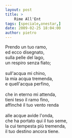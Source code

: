 ```yaml
---
layout: post
title: >
    Rime All'Ent
tags: [speciale,onestar,]
date: 2009-02-25 18:04:00
author: pietro
---
```

Prendo un tuo ramo,<br/>ed ecco disegnato,<br/>sulla pelle del lago,<br/>un respiro senza fiato;<br/><br/>sull'acqua mi chino,<br/>la mia acqua tremenda,<br/>e quell'acqua perfino,<br/><br/>che in eterno mi attenda,<br/>tieni teso il ramo fino,<br/>affinché il tuo vento renda<br/><br/>alle acque avide l'onda,<br/>che ha portato qui il tuo seme,<br/>la cui tempesta più tremenda,<br/>il tuo destino ancora tiene.
